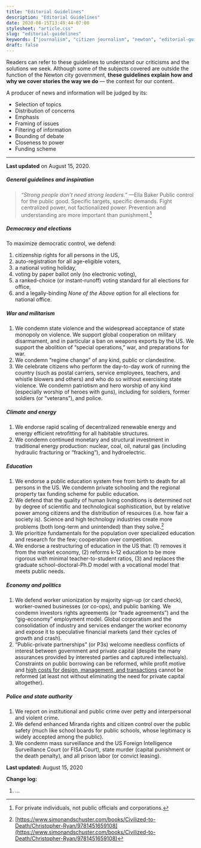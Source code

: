 ```yaml
---
title: "Editorial Guidelines"
description: "Editorial Guidelines"
date: 2020-08-15T13:49:44-07:00
stylesheet: "article.css"
slug: "editorial-guidelines"
keywords: ["journalism", "citizen journalism", "newton", "editorial-guidelines"]
draft: false
---
```


Readers can refer to these guidelines to understand our criticisms and the solutions we seek. Although some of the subjects covered are outside the function of the Newton city government, **these guidelines explain how and why we cover stories the way we do** — the context for our content.

A producer of news and information will be judged by its:
- Selection of topics
- Distribution of concerns
- Emphasis
- Framing of issues
- Filtering of information
- Bounding of debate
- Closeness to power
- Funding scheme
---- 
**Last updated** on August 15, 2020.

##### General guidelines and inspiration
> _“Strong people don’t need strong leaders.”_ —Ella Baker
> Public control for the public good.
> Specific targets, specific demands.
> Fight centralized power, not factionalized power.
> Prevention and understanding are more important than punishment.[^1]

##### Democracy and elections
To maximize democratic control, we defend:
1. citizenship rights for all persons in the US,
2. auto-registration for all age-eligible voters,
3. a national voting holiday,
4. voting by paper ballot only (no electronic voting),
5. a ranked-choice (or instant-runoff) voting standard for all elections for office,
6. and a legally-binding _None of the Above_ option for all elections for national office.

##### War and militarism
1. We condemn state violence and the widespread acceptance of state monopoly on violence. We support global cooperation on military disarmament, and in particular a ban on weapons exports by the US. We support the abolition of “special operations,” war, and preparations for war.
2. We condemn “regime change” of any kind, public or clandestine.
3. We celebrate citizens who perform the day-to-day work of running the country (such as postal carriers, service employees, teachers, and whistle blowers and others) and who do so without exercising state violence. We condemn patriotism and hero worship of any kind (especially worship of heroes with guns), including for soldiers, former soldiers (or “veterans”), and police. 

##### Climate and energy
1. We endorse rapid scaling of decentralized renewable energy and energy efficient retrofitting for all habitable structures.
2. We condemn continued monetary and structural investment in traditional energy production: nuclear, coal, oil, natural gas (including hydraulic fracturing or “fracking”), and hydroelectric.

##### Education
1. We endorse a public education system free from birth to death for all persons in the US. We condemn private schooling and the regional property tax funding scheme for public education.
2. We defend that the quality of human living conditions is determined not by degree of scientific and technological sophistication, but by relative power among citizens and the distribution of resources (i.e. how fair a society is). Science and high technology industries create more problems (both long-term and unintended) than they solve.[^2]
3. We prioritize fundamentals for the population over specialized education and research for the few; cooperation over competition.
4. We endorse a restructuring of education in the US that: (1) removes it from the market economy, (2) reforms k-12 education to be more rigorous with minimal teacher-to-student ratios, (3) and replaces the graduate school-doctoral-Ph.D model with a vocational model that meets public needs.

##### Economy and politics
1. We defend worker unionization by majority sign-up (or card check), worker-owned businesses (or co-ops), and public banking. We condemn investors rights agreements (or “trade agreements”) and the “gig-economy” employment model. Global corporatism and the consolidation of industry and services endanger the worker economy and expose it to speculative financial markets (and their cycles of growth and crash).
2. “Public-private partnerships” (or P3s) welcome needless conflicts of interest between government and private capital (despite the many assurances provided by interested parties and captured intellectuals). Constraints on public borrowing can be reformed, while profit motive and [high costs for design, management, and transactions](https://www.cambridge.org/core/journals/journal-of-international-and-comparative-social-policy/article/public-private-partnerships-in-education-and-health-in-the-global-south-a-literature-review/8836BF84ADDA4481E3B60C6CC2E496A5) cannot be reformed (at least not without eliminating the need for private capital altogether).

##### Police and state authority
1. We report on institutional and public crime over petty and interpersonal and violent crime.
2. We defend enhanced Miranda rights and citizen control over the public safety (much like school boards for public schools, whose legitimacy is widely accepted among the public).
3. We condemn mass surveillance and the US Foreign Intelligence Surveillance Court (or FISA Court), state murder (capital punishment or the death penalty), and all prison labor (or convict leasing).

**Last updated:** August 15, 2020

**Change log:**
1. …

[^1]:	For private individuals, not public officials and corporations.

[^2]:	[https://www.simonandschuster.com/books/Civilized-to-Death/Christopher-Ryan/9781451659108](https://www.simonandschuster.com/books/Civilized-to-Death/Christopher-Ryan/9781451659108)